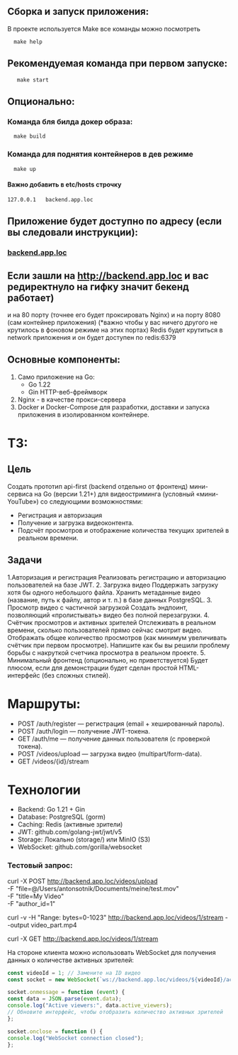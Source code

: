 ##  Сборка и запуск приложения:
В проекте используется Make все команды можно посмотреть 
```shell
  make help 
```
## Рекомендуемая команда при первом запуске:
```shell
   make start
```

## Опционально:

### Команда бля билда докер образа:
```shell
  make build
```
### Команда для поднятия контейнеров в дев режиме
```shell
  make up
```

#### Важно добавить в **etc/hosts** строчку
```
127.0.0.1   backend.app.loc
```

## Приложение будет доступно по адресу (если вы следовали инструкции):
### [backend.app.loc](http://backend.app.loc)

## Если зашли на http://backend.app.loc и вас редиректнуло на гифку значит бекенд работает)

и на 80 порту (точнее его будет проксировать Nginx) и на порту 8080 (сам контейнер приложения)
(*важно чтобы у вас ничего другого не крутилось в фоновом режиме на этих портах)
Redis будет крутиться в network приложения и он будет доступен по redis:6379

## Основные компоненты:
1. Само приложение на Go:
   * Go 1.22
   * Gin  HTTP-веб-фреймворк
2. Nginx - в качестве прокси-сервера
3. Docker и Docker-Compose для разработки, доставки и запуска приложения в изолированном контейнере.

# ТЗ:

## Цель
Создать прототип api-first (backend отдельно от фронтенд) мини-сервиса на Go (версии 1.21+) для видеостриминга (условный «мини-YouTube») со следующими возможностями:
- Регистрация и авторизация
- Получение и загрузка видеоконтента.
- Подсчёт просмотров и отображение количества текущих зрителей в реальном времени.

## Задачи
1.Авторизация и регистрация
Реализовать регистрацию и авторизацию пользователей на базе JWT.
2. Загрузка видео
Поддержать загрузку хотя бы одного небольшого файла.
Хранить метаданные видео (название, путь к файлу, автор и т. п.) в базе данных PostgreSQL.
3. Просмотр видео с частичной загрузкой
Создать эндпоинт, позволяющий «пролистывать» видео без полной перезагрузки.
4. Счётчик просмотров и активных зрителей
Отслеживать в реальном времени, сколько пользователей прямо сейчас смотрит видео.
Отображать общее количество просмотров (как минимум увеличивать счётчик при первом просмотре). Напишите как бы вы решили проблему борьбы с накруткой счетчика просмотра в реальном проекте.
5. Минимальный фронтенд (опционально, но приветствуется)
Будет плюсом, если для демонстрации будет сделан простой HTML-интерфейс (без сложных стилей).


# Маршруты:
- POST /auth/register — регистрация (email + хешированный пароль).
- POST /auth/login — получение JWT-токена.
- GET /auth/me — получение данных пользователя (с проверкой токена).
- POST /videos/upload — загрузка видео (multipart/form-data).
- GET /videos/{id}/stream 

# Технологии
- Backend: Go 1.21 + Gin
- Database: PostgreSQL (gorm)
- Caching: Redis (активные зрители)
- JWT: github.com/golang-jwt/jwt/v5
- Storage: Локально (storage/) или MinIO (S3)
- WebSocket: github.com/gorilla/websocket

### Тестовый запрос:
curl -X POST http://backend.app.loc/videos/upload \
-F "file=@/Users/antonsotnik/Documents/meine/test.mov" \
-F "title=My Video" \
-F "author_id=1"

curl -v -H "Range: bytes=0-1023" http://backend.app.loc/videos/1/stream --output video_part.mp4

curl -X GET http://backend.app.loc/videos/1/stream


На стороне клиента можно использовать WebSocket для получения данных о количестве активных зрителей:
```javascript
const videoId = 1; // Замените на ID видео
const socket = new WebSocket(`ws://backend.app.loc/videos/${videoId}/active-viewers`);

socket.onmessage = function (event) {
const data = JSON.parse(event.data);
console.log("Active viewers:", data.active_viewers);
// Обновите интерфейс, чтобы отобразить количество активных зрителей
};

socket.onclose = function () {
console.log("WebSocket connection closed");
};
```
